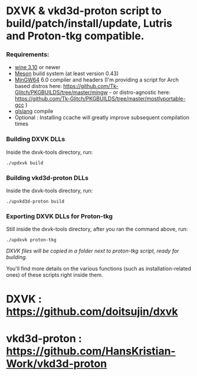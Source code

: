 # DXVK & vkd3d-proton script to build/patch/install/update, Lutris and Proton-tkg compatible.

### Requirements:
- [wine 3.10](https://www.winehq.org/) or newer
- [Meson](http://mesonbuild.com/) build system (at least version 0.43)
- [MinGW64](http://mingw-w64.org/) 6.0 compiler and headers (I'm providing a script for Arch based distros here: https://github.com/Tk-Glitch/PKGBUILDS/tree/master/mingw - or distro-agnostic here: https://github.com/Tk-Glitch/PKGBUILDS/tree/master/mostlyportable-gcc )
- [glslang](https://github.com/KhronosGroup/glslang) compile
- Optional : Installing ccache will greatly improve subsequent compilation times

### Building DXVK DLLs

Inside the dxvk-tools directory, run:
```
./updxvk build
```

### Building vkd3d-proton DLLs

Inside the dxvk-tools directory, run:
```
./upvkd3d-proton build
```

### Exporting DXVK DLLs for Proton-tkg

Still inside the dxvk-tools directory, after you ran the command above, run:
```
./updxvk proton-tkg
```
*DXVK files will be copied in a folder next to proton-tkg script, ready for building.*


You'll find more details on the various functions (such as installation-related ones) of these scripts right inside them.

# DXVK : https://github.com/doitsujin/dxvk
# vkd3d-proton : https://github.com/HansKristian-Work/vkd3d-proton
